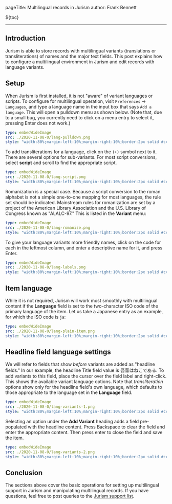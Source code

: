 pageTitle: Multilingual records in Jurism
author: Frank Bennett

${toc}

------------------------

## Introduction

Jurism is able to store records with multilingual variants
(translations or transliterations) of names and the major text fields.
This post explains how to configure a multilingual environment in
Jurism and edit records with language variants.

## Setup

When Jurism is first installed, it is not "aware" of variant languages
or scripts. To configure for multilingual operation, visit
``Preferences`` → ``Languages``, and type a language name in the input
box that says ``Add a language``.  This will open a pulldown menu as
shown below. (Note that, due to a small bug, you currently need to
click on a menu entry to select it, pressing Enter does not work.)

``` yaml
type: embedWideImage
src: ./2020-11-08-0/lang-pulldown.png
style: "width:80%;margin-left:10%;margin-right:10%;border:2px solid #ccc;padding:1.5rem;border-radius:3em 3em 0 0;"
```

To add transliterations for a language, click on the ``(+)`` symbol next
to it. There are several options for sub-variants. For most script conversions,
select **script** and scroll to find the appropriate script.

``` yaml
type: embedWideImage
src: ./2020-11-08-0/lang-script.png
style: "width:80%;margin-left:10%;margin-right:10%;border:2px solid #ccc;padding:1.5rem;border-radius:3em 3em 0 0;"
```

Romanization is a special case. Because a script conversion to the roman
alphabet is not a simple one-to-one mapping for most languages, the
rule set should be indicated. Mainstream rules for romanization are
set by a project of the American Library Association and the U.S.
Library of Congress known as "ALALC-97." This is listed in the **Variant**
menu:

``` yaml
type: embedWideImage
src: ./2020-11-08-0/lang-romanize.png
style: "width:80%;margin-left:10%;margin-right:10%;border:2px solid #ccc;padding:1.5rem;border-radius:3em 3em 0 0;"
```

To give your language variants more friendly names, click on the code for each
in the leftmost column, and enter a descriptive name for it, and press Enter.

``` yaml
type: embedWideImage
src: ./2020-11-08-0/lang-labels.png
style: "width:80%;margin-left:10%;margin-right:10%;border:2px solid #ccc;padding:1.5rem;border-radius:3em 3em 0 0;"
```

## Item language

While it is not required, Jurism will work most smoothly with multilingual content
if the **Language** field is set to the two-character ISO code of the primary language
of the item. Let us take a Japanese entry as an example, for which the ISO code is ``ja``:

``` yaml
type: embedWideImage
src: ./2020-11-08-0/lang-plain-item.png
style: "width:80%;margin-left:10%;margin-right:10%;border:2px solid #ccc;padding:1.5rem;"
```


## Headline field language settings

We will refer to fields that show *before* variants are added as
"headline fields."  In our example, the headline Title field value is
吾輩はねこである. To add variants to this field, place the cursor over
the field label and right-click. This shows the available variant
language options. Note that *transliteration* options show only for
the headline field's own language, which defaults to those appropriate
to the language set in the **Language** field.

``` yaml
type: embedWideImage
src: ./2020-11-08-0/lang-variants-1.png
style: "width:80%;margin-left:10%;margin-right:10%;border:2px solid #ccc;padding:1.5rem;"
```

Selecting an option under the **Add Variant** heading adds a field pre-populated
with the headline content. Press Backspace to clear the field and enter the appropriate
content. Then press enter to close the field and save the item.

``` yaml
type: embedWideImage
src: ./2020-11-08-0/lang-variants-2.png
style: "width:80%;margin-left:10%;margin-right:10%;border:2px solid #ccc;padding:1.5rem;"
```

## Conclusion

The sections above cover the basic operations for setting up
multilingual support in Jurism and manipulating multilingual
records. If you have questions, feel free to post queries to
the [Jurism support list](https://juris-m.github.io/mail).
